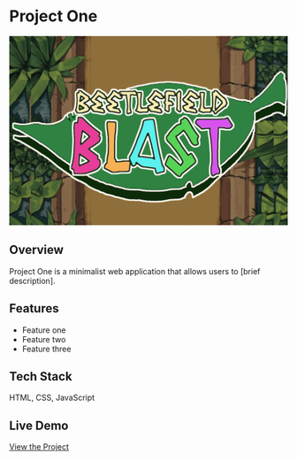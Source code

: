# Project One

![Screenshot of Project One](../assets/images/project1.png)

## Overview
Project One is a minimalist web application that allows users to [brief description].

## Features
- Feature one
- Feature two
- Feature three

## Tech Stack
HTML, CSS, JavaScript

## Live Demo
[View the Project](https://example.com)

